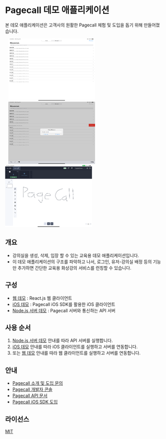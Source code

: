 # Pagecall 데모 애플리케이션

본 데모 애플리케이션은 고객사의 원활한 Pagecall 체험 및 도입을 돕기 위해 만들어졌습니다.

<img src="./assets/ios-0.png"  width="280" height="200" hspace="10"><img src="./assets/ios-1.png"  width="280" height="200" hspace="10"><img src="./assets/pagecall.png"  width="280" height="200">

## 개요

- 강의실을 생성, 삭제, 입장 할 수 있는 교육용 데모 애플리케이션입니다.
- 이 데모 애플리케이션의 구조를 파악하고 나서, 로그인, 유저-강의실 배정 등의 기능만 추가하면 간단한 교육용 화상강의 서비스를 런칭할 수 있습니다.
 
## 구성

- [웹 데모](./web) : React.js 웹 클라이언트
- [iOS 데모](./ios) : Pagecall iOS SDK를 활용한 iOS 클라이언트
- [Node.js 서버 데모](./server) : Pagecall 서버와 통신하는 API 서버

## 사용 순서
1. [Node.js 서버 데모](./server) 안내를 따라 API 서버를 실행합니다.
2. [iOS 데모](./ios) 안내를 따라 iOS 클라이언트를 실행하고 서버를 연동합니다.
3. 또는 [웹 데모](./web) 안내를 따라 웹 클라이언트를 실행하고 서버를 연동합니다.

## 안내

- [Pagecall 소개 및 도입 문의](https://pagecall.net/)
- [Pagecall 개발자 콘솔](https://console.pagecall.net/)
- [Pagecall API 문서](https://docs.pagecall.net/)
- [Pagecall iOS SDK 도입](https://github.com/pplink/pagecall-ios-example)

## 라이선스
[MIT](./LICENSE)
